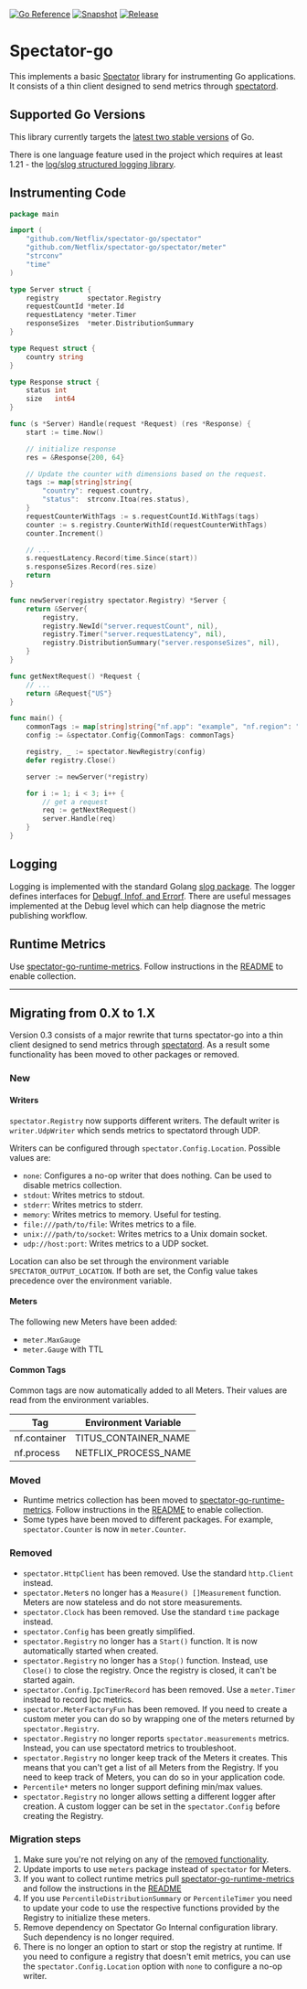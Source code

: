 [![Go Reference](https://pkg.go.dev/badge/github.com/Netflix/spectator-go.svg)](https://pkg.go.dev/github.com/Netflix/spectator-go)
[![Snapshot](https://github.com/Netflix/spectator-go/actions/workflows/snapshot.yml/badge.svg)](https://github.com/Netflix/spectator-go/actions/workflows/snapshot.yml)
[![Release](https://github.com/Netflix/spectator-go/actions/workflows/release.yml/badge.svg)](https://github.com/Netflix/spectator-go/actions/workflows/release.yml)

# Spectator-go

This implements a basic [Spectator](https://github.com/Netflix/spectator) library for instrumenting Go applications. It
consists of a thin client designed to send metrics through [spectatord](https://github.com/Netflix-Skunkworks/spectatord).

## Supported Go Versions

This library currently targets the [latest two stable versions](https://go.dev/dl/) of Go.

There is one language feature used in the project which requires at least 1.21 - the
[log/slog structured logging library](https://go.dev/blog/slog).

## Instrumenting Code

```go
package main

import (
	"github.com/Netflix/spectator-go/spectator"
	"github.com/Netflix/spectator-go/spectator/meter"
	"strconv"
	"time"
)

type Server struct {
	registry       spectator.Registry
	requestCountId *meter.Id
	requestLatency *meter.Timer
	responseSizes  *meter.DistributionSummary
}

type Request struct {
	country string
}

type Response struct {
	status int
	size   int64
}

func (s *Server) Handle(request *Request) (res *Response) {
	start := time.Now()

	// initialize response
	res = &Response{200, 64}

	// Update the counter with dimensions based on the request.
	tags := map[string]string{
		"country": request.country,
		"status":  strconv.Itoa(res.status),
	}
	requestCounterWithTags := s.requestCountId.WithTags(tags)
	counter := s.registry.CounterWithId(requestCounterWithTags)
	counter.Increment()

	// ...
	s.requestLatency.Record(time.Since(start))
	s.responseSizes.Record(res.size)
	return
}

func newServer(registry spectator.Registry) *Server {
	return &Server{
		registry,
		registry.NewId("server.requestCount", nil),
		registry.Timer("server.requestLatency", nil),
		registry.DistributionSummary("server.responseSizes", nil),
	}
}

func getNextRequest() *Request {
	// ...
	return &Request{"US"}
}

func main() {
	commonTags := map[string]string{"nf.app": "example", "nf.region": "us-west-1"}
	config := &spectator.Config{CommonTags: commonTags}

	registry, _ := spectator.NewRegistry(config)
	defer registry.Close()

	server := newServer(*registry)

	for i := 1; i < 3; i++ {
		// get a request
		req := getNextRequest()
		server.Handle(req)
	}
}
```

## Logging

Logging is implemented with the standard Golang [slog package](https://pkg.go.dev/log/slog). The logger
defines interfaces for [Debugf, Infof, and Errorf](./spectator/logger/logger.go). There are useful messages
implemented at the Debug level which can help diagnose the metric publishing workflow.

## Runtime Metrics

Use [spectator-go-runtime-metrics](https://github.com/Netflix/spectator-go-runtime-metrics). Follow instructions
in the [README](https://github.com/Netflix/spectator-go-runtime-metrics) to enable collection.

---

## Migrating from 0.X to 1.X

Version 0.3 consists of a major rewrite that turns spectator-go into a thin client designed to send metrics through
[spectatord](https://github.com/Netflix-Skunkworks/spectatord). As a result some functionality has been moved to other
packages or removed.

### New

#### Writers

`spectator.Registry` now supports different writers. The default writer is `writer.UdpWriter` which sends metrics
to spectatord through UDP.

Writers can be configured through `spectator.Config.Location`.
Possible values are:

- `none`: Configures a no-op writer that does nothing. Can be used to disable metrics collection.
- `stdout`: Writes metrics to stdout.
- `stderr`: Writes metrics to stderr.
- `memory`: Writes metrics to memory. Useful for testing.
- `file:///path/to/file`: Writes metrics to a file.
- `unix:///path/to/socket`: Writes metrics to a Unix domain socket.
- `udp://host:port`: Writes metrics to a UDP socket.

Location can also be set through the environment variable `SPECTATOR_OUTPUT_LOCATION`. If both are set, the Config value
takes precedence over the environment variable.

#### Meters

The following new Meters have been added:

- `meter.MaxGauge`
- `meter.Gauge` with TTL

#### Common Tags

Common tags are now automatically added to all Meters. Their values are read from the environment variables.

| Tag          | Environment Variable |
|--------------|----------------------|
| nf.container | TITUS_CONTAINER_NAME |
| nf.process   | NETFLIX_PROCESS_NAME |

### Moved

- Runtime metrics collection has been moved
  to [spectator-go-runtime-metrics](https://github.com/Netflix/spectator-go-runtime-metrics). Follow instructions in
  the [README](https://github.com/Netflix/spectator-go-runtime-metrics) to enable
  collection.
- Some types have been moved to different packages. For example, `spectator.Counter` is now in `meter.Counter`.

### Removed

- `spectator.HttpClient` has been removed. Use the standard `http.Client` instead.
- `spectator.Meter`s no longer has a `Measure() []Measurement` function. Meters are now stateless and do not store
  measurements.
- `spectator.Clock` has been removed. Use the standard `time` package instead.
- `spectator.Config` has been greatly simplified.
- `spectator.Registry` no longer has a `Start()` function. It is now automatically started when created.
- `spectator.Registry` no longer has a `Stop()` function. Instead, use `Close()` to close the registry. Once the
  registry is closed, it can't be started again.
- `spectator.Config.IpcTimerRecord` has been removed. Use a `meter.Timer` instead to record Ipc metrics.
- `spectator.MeterFactoryFun` has been removed. If you need to create a custom meter you can do so by wrapping one of
  the meters returned by `spectator.Registry`.
- `spectator.Registry` no longer reports `spectator.measurements` metrics. Instead, you can use spectatord metrics to
  troubleshoot.
- `spectator.Registry` no longer keep track of the Meters it creates. This means that you can't get a list of all Meters
  from the Registry. If you need to keep track of Meters, you can do so in your application code.
- `Percentile*` meters no longer support defining min/max values.
- `spectator.Registry` no longer allows setting a different logger after creation. A custom logger can be set in the
  `spectator.Config` before creating the Registry.

### Migration steps

1. Make sure you're not relying on any of the [removed functionality](#removed).
2. Update imports to use `meters` package instead of `spectator` for Meters.
3. If you want to collect runtime metrics
   pull [spectator-go-runtime-metrics](https://github.com/Netflix/spectator-go-runtime-metrics) and follow the
   instructions in the
   [README](https://github.com/Netflix/spectator-go-runtime-metrics)
4. If you use `PercentileDistributionSummary` or `PercentileTimer` you need to update your code to use the respective
   functions provided by the Registry to initialize these meters.
5. Remove dependency on Spectator Go Internal configuration library. Such dependency is no longer required.
6. There is no longer an option to start or stop the registry at runtime. If you need to configure a registry that
   doesn't emit metrics, you can use the `spectator.Config.Location` option with `none` to configure a no-op writer.
